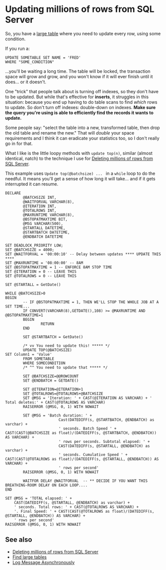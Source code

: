 ﻿# Updating millions of rows from SQL Server

So, you have a [large table](find_large_tables.md) where you need to update every row, using some condition.

If you run a:

	UPDATE SOMETABLE SET NAME = 'FRED'
	WHERE "SOME_CONDITION"

...you'll be waiting a long time. The table will be locked, the transaction space will grow and grow, and you won't know if it will ever finish until it does... or it doesn't.

One "trick" that people talk about is turning off indexes, so they don't have to be updated. But while that's effective for  **inserts**, it struggles in this situation: because you end up having to do table scans to find *which* rows to update. So don't turn off indexes: double-down on indexes. **Make sure the query you're using is able to efficiently find the records it wants to update.**

Some people say: "select the table into a new, transformed table, then drop the old table and rename the new." That will *double* your space requirements and I think it can eradicate your statistics too, so I don't really go in for that.

What I like is the little loopy methods with `update top(n)`, similar (almost identical, natch) to the technique I use for [Deleting millions of rows from SQL Server](delete_millions_of_rows.md).

This example uses `Update top(@batchsize) ... ` in a `while` loop to do the needful. It means you'll get a sense of how long it will take... and if it gets interrupted it can resume.

	DECLARE
			@BATCHSIZE INT,
			@WAITFORVAL VARCHAR(8),
			@ITERATION INT,
			@TOTALROWS INT,
			@MAXRUNTIME VARCHAR(8),
			@BSTOPATMAXTIME BIT,
			@MSG VARCHAR(500),
			@STARTALL DATETIME,
			@STARTBATCH DATETIME,
			@ENDBATCH DATETIME

	SET DEADLOCK_PRIORITY LOW;
	SET @BATCHSIZE = 4000;
	SET @WAITFORVAL = '00:00:10' -- Delay between updates **** UPDATE THIS ****
	SET @MAXRUNTIME = '08:00:00' -- 8AM
	SET @BSTOPATMAXTIME = 1 -- ENFORCE 8AM STOP TIME
	SET @ITERATION = 0 -- LEAVE THIS
	SET @TOTALROWS = 0 -- LEAVE THIS

	SET @STARTALL = GetDate()

	WHILE @BATCHSIZE>0
	BEGIN
			-- IF @BSTOPATMAXTIME = 1, THEN WE'LL STOP THE WHOLE JOB AT A SET TIME...
			IF CONVERT(VARCHAR(8),GETDATE(),108) >= @MAXRUNTIME AND @BSTOPATMAXTIME=1
			BEGIN
					RETURN
			END

			SET @STARTBATCH = GetDate()

			/* vv You need to update this! ***** */
			UPDATE TOP(@BATCHSIZE)
	SET Column1 = 'Value'
			FROM SOMETABLE
			WHERE SOMECONDITION
			/* ^^ You need to update that ***** */

			SET @BATCHSIZE=@@ROWCOUNT
			SET @ENDBATCH = GETDATE()

			SET @ITERATION=@ITERATION+1
			SET @TOTALROWS=@TOTALROWS+@BATCHSIZE
			SET @MSG = 'Iteration: ' + CAST(@ITERATION AS VARCHAR) + ' Total deletes:' + CAST(@TOTALROWS AS VARCHAR)
			RAISERROR (@MSG, 0, 1) WITH NOWAIT

			SET @MSG = 'Batch duration: ' +
							Cast(DATEDIFF(s, @STARTBATCH, @ENDBATCH) as varchar) +
							' seconds. Batch Speed ' + CAST(CAST(@BATCHSIZE as float)/(DATEDIFF(s, @STARTBATCH, @ENDBATCH)) AS VARCHAR) +
							' rows per seconds. Subtotal elapsed: ' +
							CAST(DATEDIFF(s, @STARTALL, @ENDBATCH) as varchar) +
							' seconds. Cumulative Speed ' + CAST(CAST(@TOTALROWS as float)/(DATEDIFF(s, @STARTALL, @ENDBATCH)) AS VARCHAR) +
							' rows per second'
			RAISERROR (@MSG, 0, 1) WITH NOWAIT

			WAITFOR DELAY @WAITFORVAL  -- ** DECIDE IF YOU WANT THIS BREATHING-ROOM DELAY ON EACH LOOP....
	END

	SET @MSG = 'TOTAL elapsed: ' +
		CAST(DATEDIFF(s, @STARTALL, @ENDBATCH) as varchar) +
		' seconds. Total rows: ' + CAST(@TOTALROWS AS VARCHAR) +
		'. Final Speed: ' + CAST(CAST(@TOTALROWS as float)/(DATEDIFF(s, @STARTALL, @ENDBATCH)) AS VARCHAR) +
		' rows per second'
	RAISERROR (@MSG, 0, 1) WITH NOWAIT

## See also

- [Deleting millions of rows from SQL Server](delete_millions_of_rows.md)
- [Find large tables](find_large_tables.md)
- [Log Message Asynchronously](Log_Message_During_LongRunning_Proc.md)
